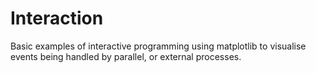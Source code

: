 # Interaction

Basic examples of interactive programming using matplotlib to visualise events being handled by parallel, or external processes.
